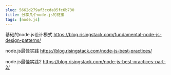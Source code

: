```yaml
---
slug: 5662d279af3ccda05fc6b730
title: 分享几个node.js的链接
tags: [node.js]
---
```


基础的node.js设计模式
https://blog.risingstack.com/fundamental-node-js-design-patterns/

node.js最佳实践
https://blog.risingstack.com/node-js-best-practices/

node.js最佳实践2
https://blog.risingstack.com/node-js-best-practices-part-2/
